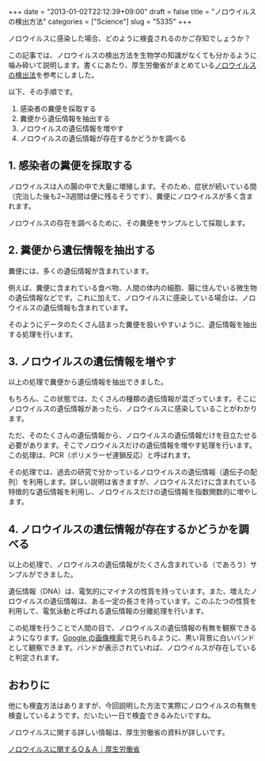 +++
date = "2013-01-02T22:12:39+09:00"
draft = false
title = "ノロウイルスの検出方法"
categories = ["Science"]
slug = "5335"
+++

ノロウイルスに感染した場合、どのように検査されるのかご存知でしょうか？

この記事では、ノロウイルスの検出方法を生物学の知識がなくても分かるように噛み砕いて説明します。書くにあたり、厚生労働省がまとめている[ノロウイルスの検出法](http://www.mhlw.go.jp/topics/syokuchu/kanren/kanshi/dl/031105-1a.pdf)を参考にしました。

以下、その手順です。

1. 感染者の糞便を採取する
1. 糞便から遺伝情報を抽出する
1. ノロウイルスの遺伝情報を増やす
1. ノロウイルスの遺伝情報が存在するかどうかを調べる

## 1. 感染者の糞便を採取する

ノロウイルスは人の腸の中で大量に増殖します。そのため、症状が続いている間（完治した後も2~3週間は便に残るそうです）、糞便にノロウイルスが多く含まれます。

ノロウイルスの存在を調べるために、その糞便をサンプルとして採取します。

## 2. 糞便から遺伝情報を抽出する

糞便には、多くの遺伝情報が含まれています。

例えば、糞便に含まれている食べ物、人間の体内の細胞、腸に住んでいる微生物の遺伝情報などです。これに加えて、ノロウイルスに感染している場合は、ノロウイルスの遺伝情報も含まれています。

そのようにデータのたくさん詰まった糞便を扱いやすいように、遺伝情報を抽出する処理を行います。

## 3. ノロウイルスの遺伝情報を増やす

以上の処理で糞便から遺伝情報を抽出できました。

もちろん、この状態では、たくさんの種類の遺伝情報が混ざっています。そこにノロウイルスの遺伝情報があったら、ノロウイルスに感染していることがわかります。

ただ、そのたくさんの遺伝情報から、ノロウイルスの遺伝情報だけを目立たせる必要があります。そこでノロウイルスだけの遺伝情報を増やす処理を行います。この処理は、PCR（ポリメラーゼ連鎖反応）と呼ばれます。

その処理では、過去の研究で分かっているノロウイルスの遺伝情報（遺伝子の配列）を利用します。詳しい説明は省きますが、ノロウイルスだけに含まれている特徴的な遺伝情報を利用し、ノロウイルスだけの遺伝情報を指数関数的に増やします。

## 4. ノロウイルスの遺伝情報が存在するかどうかを調べる

以上の処理で、ノロウイルスの遺伝情報がたくさん含まれている（であろう）サンプルができました。

遺伝情報（DNA）は、電気的にマイナスの性質を持っています。また、増えたノロウイルスの遺伝情報は、ある一定の長さを持っています。このふたつの性質を利用して、電気泳動と呼ばれる遺伝情報の分離処理を行います。

この処理を行うことで人間の目で、ノロウイルスの遺伝情報の有無を観察できるようになります。[Google の画像検索](https://www.google.co.jp/search?tbm=isch&source=hp&q=電気泳動)で見られるように、黒い背景に白いバンドとして観察できます。バンドが表示されていれば、ノロウイルスが存在していると判定されます。

## おわりに

他にも検査方法はありますが、今回説明した方法で実際にノロウイルスの有無を検査しているようです。だいたい一日で検査できるみたいですね。

ノロウイルスに関する詳しい情報は、厚生労働省の資料が詳しいです。

[ノロウイルスに関するＱ＆Ａ｜厚生労働省](http://www.mhlw.go.jp/topics/syokuchu/kanren/yobou/040204-1.html)
